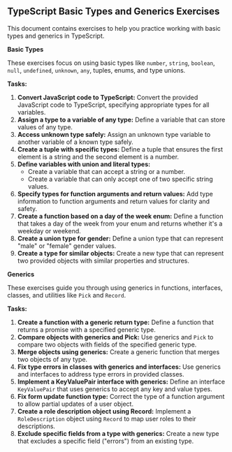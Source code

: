 ## TypeScript Basic Types and Generics Exercises

This document contains exercises to help you practice working with basic types and generics in TypeScript.

**Basic Types**

These exercises focus on using basic types like `number`, `string`, `boolean`, `null`, `undefined`, `unknown`, `any`, tuples, enums, and type unions.

**Tasks:**

1. **Convert JavaScript code to TypeScript:** Convert the provided JavaScript code to TypeScript, specifying appropriate types for all variables.
2. **Assign a type to a variable of any type:** Define a variable that can store values of any type.
3. **Access unknown type safely:** Assign an unknown type variable to another variable of a known type safely.
4. **Create a tuple with specific types:** Define a tuple that ensures the first element is a string and the second element is a number.
5. **Define variables with union and literal types:**
   - Create a variable that can accept a string or a number.
   - Create a variable that can only accept one of two specific string values.
6. **Specify types for function arguments and return values:** Add type information to function arguments and return values for clarity and safety.
7. **Create a function based on a day of the week enum:** Define a function that takes a day of the week from your enum and returns whether it's a weekday or weekend.
8. **Create a union type for gender:** Define a union type that can represent "male" or "female" gender values.
9. **Create a type for similar objects:** Create a new type that can represent two provided objects with similar properties and structures.

**Generics**

These exercises guide you through using generics in functions, interfaces, classes, and utilities like `Pick` and `Record`.

**Tasks:**

1. **Create a function with a generic return type:** Define a function that returns a promise with a specified generic type.
2. **Compare objects with generics and Pick:** Use generics and `Pick` to compare two objects with fields of the specified generic type.
3. **Merge objects using generics:** Create a generic function that merges two objects of any type.
4. **Fix type errors in classes with generics and interfaces:** Use generics and interfaces to address type errors in provided classes.
5. **Implement a KeyValuePair interface with generics:** Define an interface `KeyValuePair` that uses generics to accept any key and value types.
6. **Fix form update function type:** Correct the type of a function argument to allow partial updates of a user object.
7. **Create a role description object using Record:** Implement a `RoleDescription` object using `Record` to map user roles to their descriptions.
8. **Exclude specific fields from a type with generics:** Create a new type that excludes a specific field ("errors") from an existing type.
